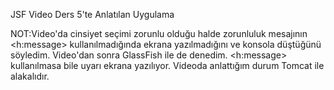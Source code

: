 JSF Video Ders 5'te Anlatılan Uygulama

NOT:Video'da cinsiyet seçimi zorunlu olduğu halde zorunluluk mesajının <h:message> kullanılmadığında ekrana 
yazılmadığını ve konsola düştüğünü söyledim. Video'dan sonra GlassFish ile de denedim. <h:message> kullanılmasa bile
uyarı ekrana yazılıyor. Videoda anlattığım durum Tomcat ile alakalıdır.
